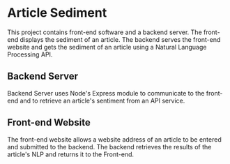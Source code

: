 # Article Sediment  

This project contains front-end software and a backend server. The front-end displays the sediment of an article. The backend serves the front-end website and gets the sediment of an article using a Natural Language Processing API. 

## Backend Server

Backend Server uses Node's Express module to communicate to the front-end and to retrieve an article's sentiment from an API service. 

## Front-end Website

The front-end website allows a website address of an article to be entered and submitted to the backend. The backend retrieves the results of the article's NLP and returns it to the Front-end.
